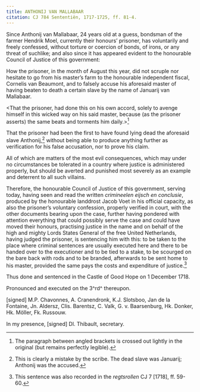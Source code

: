 ```yaml
---
title: ANTHONIJ VAN MALLABAAR
citation: CJ 784 Sententiën, 1717-1725, ff. 81-4.
---
```


Since Anthonij van Mallabaar, 24 years old at a guess, bondsman of the farmer Hendrik Moel, currently their honours’ prisoner, has voluntarily and freely confessed, without torture or coercion of bonds, of irons, or any threat of suchlike; and also since it has appeared evident to the honourable Council of Justice of this government:

How the prisoner, in the month of August this year, did not scruple nor hesitate to go from his master’s farm to the honourable independent fiscal, Cornelis van Beaumont, and to falsely accuse his aforesaid master of having beaten to death a certain slave by the name of Januarij van Mallabaar.

\<That the prisoner, had done this on his own accord, solely to avenge himself in this wicked way on his said master, because (as the prisoner asserts) the same beats and torments him daily.\>[^1]

That the prisoner had been the first to have found lying dead the aforesaid slave Anthonij,[^2] without being able to produce anything further as verification for his false accusation, nor to prove his claim.

All of which are matters of the most evil consequences, which may under no circumstances be tolerated in a country where justice is administered properly, but should be averted and punished most severely as an example and deterrent to all such villains.

Therefore, the honourable Council of Justice of this government, serving today, having seen and read the written *crimineelen eijsch en conclusie*, produced by the honourable landdrost Jacob Voet in his official capacity, as also the prisoner’s voluntary confession, properly verified in court, with the other documents bearing upon the case, further having pondered with attention everything that could possibly serve the case and could have moved their honours, practising justice in the name and on behalf of the high and mighty Lords States General of the free United Netherlands, having judged the prisoner, is sentencing him with this: to be taken to the place where criminal sentences are usually executed here and there to be handed over to the executioner and to be tied to a stake, to be scourged on the bare back with rods and to be branded, afterwards to be sent home to his master, provided the same pays the costs and expenditure of justice.[^3]

Thus done and sentenced in the Castle of Good Hope on 1 December 1718.

Pronounced and executed on the 3^rd^ thereupon.

\[signed\] M.P. Chavonnes, A. Cranendronk, K.J. Slotsboo, Jan de la Fontaine, Jn. Aldersz, Clis. Barentsz, C. Valk, G. v. Baarsenburg, Hk. Donker, Hk. Möller, Fk. Russouw.

In my presence, \[signed\] Dl. Thibault, secretary.

[^1]: The paragraph between angled brackets is crossed out lightly in the original (but remains perfectly legible).

[^2]: This is clearly a mistake by the scribe. The dead slave was Januarij; Anthonij was the accused.

[^3]: This sentence was also recorded in the *regtsrollen* CJ 7 \[1718\], ff. 59-60.